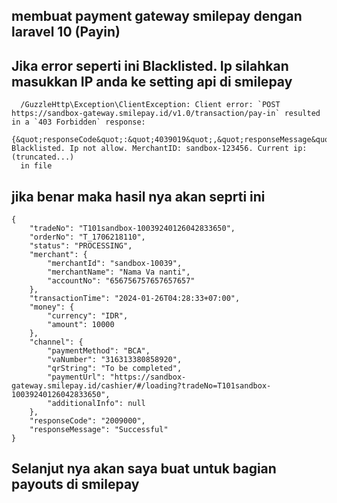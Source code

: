 ##                            membuat payment gateway smilepay dengan laravel 10 (Payin)

##  Jika error seperti ini  Blacklisted. Ip silahkan masukkan IP anda ke setting api di smilepay 

      /GuzzleHttp\Exception\ClientException: Client error: `POST https://sandbox-gateway.smilepay.id/v1.0/transaction/pay-in` resulted in a `403 Forbidden` response:
       {&quot;responseCode&quot;:&quot;4039019&quot;,&quot;responseMessage&quot;:&quot;Merchant Blacklisted. Ip not allow. MerchantID: sandbox-123456. Current ip:  (truncated...)
      in file 

## jika benar maka hasil nya akan seprti ini
```
{
    "tradeNo": "T101sandbox-10039240126042833650",
    "orderNo": "T_1706218110",
    "status": "PROCESSING",
    "merchant": {
        "merchantId": "sandbox-10039",
        "merchantName": "Nama Va nanti",
        "accountNo": "656756757657657657"
    },
    "transactionTime": "2024-01-26T04:28:33+07:00",
    "money": {
        "currency": "IDR",
        "amount": 10000
    },
    "channel": {
        "paymentMethod": "BCA",
        "vaNumber": "316313380858920",
        "qrString": "To be completed",
        "paymentUrl": "https://sandbox-gateway.smilepay.id/cashier/#/loading?tradeNo=T101sandbox-10039240126042833650",
        "additionalInfo": null
    },
    "responseCode": "2009000",
    "responseMessage": "Successful"
}
```
## Selanjut nya akan saya buat untuk bagian payouts di smilepay
